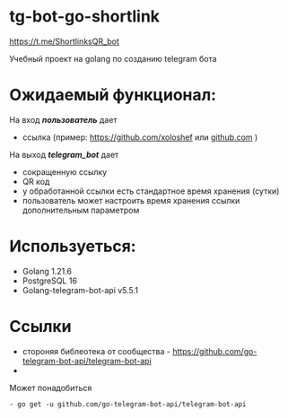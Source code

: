 # tg-bot-go-shortlink

https://t.me/ShortlinksQR_bot

Учебный проект на golang по созданию telegram бота

# Ожидаемый функционал:

На вход __*пользователь*__ дает 
* ссылка (пример: <https://github.com/xoloshef> или [github.com](https://github.com/xoloshef/tg-bot-go-shortlink/ "ссылка на проект tg-bot-go-shortlink") )

На выход __*telegram_bot*__ дает 
* сокращенную ссылку
* QR код
* у обработанной ссылки есть стандартное время хранения (сутки)
* пользователь может настроить время хранения ссылки дополнительным параметром

# Используеться:
* Golang 1.21.6
* PostgreSQL 16
* Golang-telegram-bot-api v5.5.1

# Ссылки
* стороняя библеотека от сообщества - https://github.com/go-telegram-bot-api/telegram-bot-api
* 

Может понадобиться

```
- go get -u github.com/go-telegram-bot-api/telegram-bot-api
```